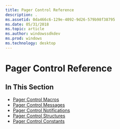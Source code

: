 ```yaml
---
title: Pager Control Reference
description: .
ms.assetid: 0da466c6-129e-4092-9d26-579b98f38795
ms.date: 05/31/2018
ms.topic: article
ms.author: windowssdkdev
ms.prod: windows
ms.technology: desktop
---
```


# Pager Control Reference

## In This Section

-   [Pager Control Macros](bumper-pager-control-reference-macros.md)
-   [Pager Control Messages](bumper-pager-control-reference-messages.md)
-   [Pager Control Notifications](bumper-pager-control-reference-notifications.md)
-   [Pager Control Structures](bumper-pager-control-reference-structures.md)
-   [Pager Control Constants](bumper-pager-control-reference-constants.md)

 

 




